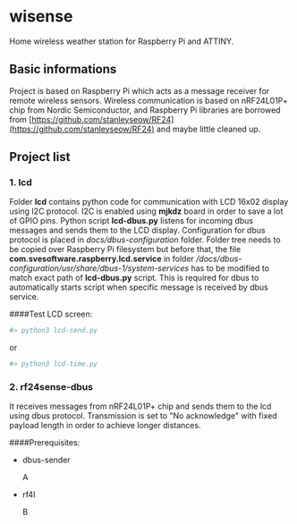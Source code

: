 wisense
=======

Home wireless weather station for Raspberry Pi and ATTINY.

Basic informations
------------------

Project is based on Raspberry Pi which acts as a message receiver for remote wireless sensors.
Wireless communication is based on nRF24L01P+ chip from Nordic Semiconductor, and Raspberry Pi libraries are borrowed from [https://github.com/stanleyseow/RF24](https://github.com/stanleyseow/RF24) and maybe little cleaned up.

Project list
------------------

### 1. lcd
Folder **lcd** contains python code for communication with LCD 16x02 display using I2C protocol. I2C is enabled using **mjkdz** board in order to save a lot of GPIO pins.
Python script **lcd-dbus.py** listens for incoming dbus messages and sends them to the LCD display.
Configuration for dbus protocol is placed in *docs/dbus-configuration* folder. Folder tree needs to be copied over Raspberry Pi filesystem but before that, the file **com.svesoftware.raspberry.lcd.service** in folder */docs/dbus-configuration/usr/share/dbus-1/system-services* has to be modified to match exact path of **lcd-dbus.py** script. This is required for dbus to automatically starts script when specific message is received by dbus service.

####Test LCD screen:
```bash
#> python3 lcd-send.py
```
or
```bash
#> python3 lcd-time.py
```


### 2. rf24sense-dbus
It receives messages from nRF24L01P+ chip and sends them to the lcd using dbus protocol.
Transmission is set to "No acknowledge" with fixed payload length in order to achieve longer distances.

####Prerequisites:
* dbus-sender

  A
* rf4l

  B

